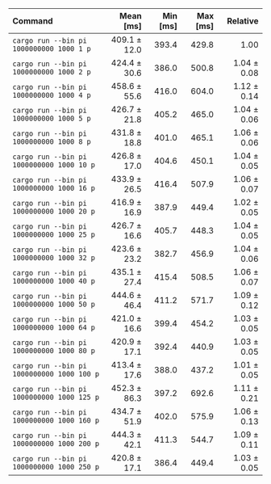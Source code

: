 | Command | Mean [ms] | Min [ms] | Max [ms] | Relative |
|:---|---:|---:|---:|---:|
| `cargo run --bin pi 1000000000 1000 1 p` | 409.1 ± 12.0 | 393.4 | 429.8 | 1.00 |
| `cargo run --bin pi 1000000000 1000 2 p` | 424.4 ± 30.6 | 386.0 | 500.8 | 1.04 ± 0.08 |
| `cargo run --bin pi 1000000000 1000 4 p` | 458.6 ± 55.6 | 416.0 | 604.0 | 1.12 ± 0.14 |
| `cargo run --bin pi 1000000000 1000 5 p` | 426.7 ± 21.8 | 405.2 | 465.0 | 1.04 ± 0.06 |
| `cargo run --bin pi 1000000000 1000 8 p` | 431.8 ± 18.8 | 401.0 | 465.1 | 1.06 ± 0.06 |
| `cargo run --bin pi 1000000000 1000 10 p` | 426.8 ± 17.0 | 404.6 | 450.1 | 1.04 ± 0.05 |
| `cargo run --bin pi 1000000000 1000 16 p` | 433.9 ± 26.5 | 416.4 | 507.9 | 1.06 ± 0.07 |
| `cargo run --bin pi 1000000000 1000 20 p` | 416.9 ± 16.9 | 387.9 | 449.4 | 1.02 ± 0.05 |
| `cargo run --bin pi 1000000000 1000 25 p` | 426.7 ± 16.6 | 405.7 | 448.3 | 1.04 ± 0.05 |
| `cargo run --bin pi 1000000000 1000 32 p` | 423.6 ± 23.2 | 382.7 | 456.9 | 1.04 ± 0.06 |
| `cargo run --bin pi 1000000000 1000 40 p` | 435.1 ± 27.4 | 415.4 | 508.5 | 1.06 ± 0.07 |
| `cargo run --bin pi 1000000000 1000 50 p` | 444.6 ± 46.4 | 411.2 | 571.7 | 1.09 ± 0.12 |
| `cargo run --bin pi 1000000000 1000 64 p` | 421.0 ± 16.6 | 399.4 | 454.2 | 1.03 ± 0.05 |
| `cargo run --bin pi 1000000000 1000 80 p` | 420.9 ± 17.1 | 392.4 | 440.9 | 1.03 ± 0.05 |
| `cargo run --bin pi 1000000000 1000 100 p` | 413.4 ± 17.6 | 388.0 | 437.2 | 1.01 ± 0.05 |
| `cargo run --bin pi 1000000000 1000 125 p` | 452.3 ± 86.3 | 397.2 | 692.6 | 1.11 ± 0.21 |
| `cargo run --bin pi 1000000000 1000 160 p` | 434.7 ± 51.9 | 402.0 | 575.9 | 1.06 ± 0.13 |
| `cargo run --bin pi 1000000000 1000 200 p` | 444.3 ± 42.1 | 411.3 | 544.7 | 1.09 ± 0.11 |
| `cargo run --bin pi 1000000000 1000 250 p` | 420.8 ± 17.1 | 386.4 | 449.4 | 1.03 ± 0.05 |
